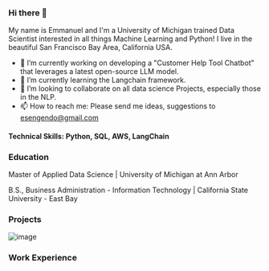 ### Hi there 👋

My name is Emmanuel and I'm a University of Michigan trained Data Scientist interested in all things Machine Learning and Python!  I live in the beautiful San Francisco Bay Area, California USA.

- 🔭 I’m currently working on developing a "Customer Help Tool Chatbot" that leverages a latest open-source LLM model.
- 🌱 I’m currently learning the Langchain framework.
- 👯 I’m looking to collaborate on all data science Projects, especially those in the NLP.
- 📫 How to reach me: Please send me ideas, suggestions to esengendo@gmail.com
  
#### Technical Skills: Python, SQL, AWS, LangChain

### Education

Master of Applied Data Science | University of Michigan at Ann Arbor

B.S., Business Administration - Information Technology | California State University - East Bay

### Projects



![image](https://github.com/esengendo/esengendo/assets/69552636/280521c8-1af5-4db3-adbb-ee8ccd287e20)


### Work Experience







<!--
**esengendo/esengendo** is a ✨ _special_ ✨ repository because its `README.md` (this file) appears on your GitHub profile.

Here are some ideas to get you started:

- 🔭 I’m currently working on ...
- 🌱 I’m currently learning ...
- 👯 I’m looking to collaborate on ...
- 🤔 I’m looking for help with ...
- 💬 Ask me about ...
- 📫 How to reach me: ...
- 😄 Pronouns: ...
- ⚡ Fun fact: ...
-->
